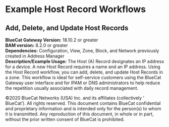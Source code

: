 # **Example Host Record Workflows**
## Add, Delete, and Update Host Records

**BlueCat Gateway Version:** 18.10.2 or greater <br/>
**BAM version:** 8.2.0 or greater <br/>
**Dependencies:** Configuration, View, Zone, Block, and Network previously created in Address Manager <br/>
**Description/Example Usage:** The Host (A) Record designates an IP address for a device. A new Host Record requires a name and an IP address. Using the Host Record workflow, you can add, delete, and update Host Records in a zone. This workflow is ideal for self-service customers using the BlueCat Gateway user interface and for IPAM or DNS administrators to help reduce the repetition usually associated with daily record management.

©2020 BlueCat Networks (USA) Inc. and its affiliates (collectively ‘ BlueCat’). All rights reserved.
This document contains BlueCat confidential and proprietary information and is intended only for the person(s) to whom it is transmitted.
Any reproduction of this document, in whole or in part, without the prior written consent of BlueCat is prohibited.
